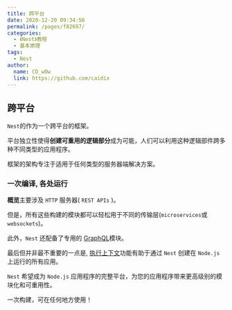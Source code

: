 ```yaml
---
title: 跨平台
date: 2020-12-20 09:34:56
permalink: /pages/f82697/
categories:
  - 《Nest》教程
  - 基本原理
tags: 
  - Nest
author: 
  name: CD_wOw
  link: https://github.com/caidix
---
```


## 跨平台

`Nest`的作为一个跨平台的框架。

平台独立性使得**创建可重用的逻辑部分**成为可能，人们可以利用这种逻辑部件跨多种不同类型的应用程序。

框架的架构专注于适用于任何类型的服务器端解决方案。

### 一次编译, 各处运行

**概览**主要涉及 `HTTP` 服务器( `REST APIs` )。

但是，所有这些构建的模块都可以轻松用于不同的传输层(`microservices`或`websockets`)。

此外，`Nest` 还配备了专用的 [GraphQL](https://docs.nestjs.cn/6/graphql)模块。

最后但并非最不重要的一点是, [执行上下文](https://docs.nestjs.cn/6/applicationcontext)功能有助于通过 `Nest` 创建在 `Node.js` 上运行的所有应用。

`Nest` 希望成为 `Node.js` 应用程序的完整平台，为您的应用程序带来更高级别的模块化和可重用性。

一次构建，可在任何地方使用！
